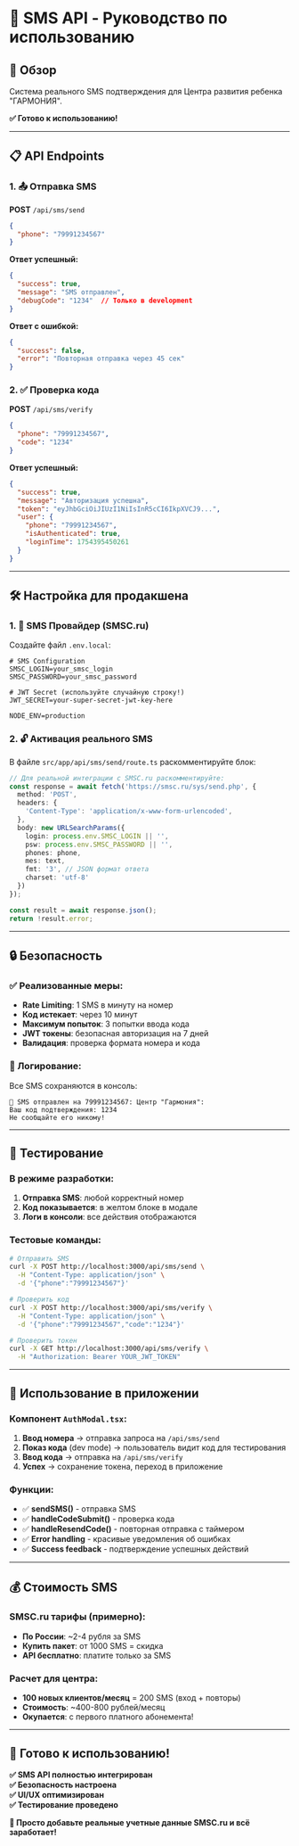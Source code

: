 # 📱 SMS API - Руководство по использованию

## 🎯 Обзор

Система реального SMS подтверждения для Центра развития ребенка "ГАРМОНИЯ". 

**✅ Готово к использованию!**

---

## 📋 API Endpoints

### 1. 📤 Отправка SMS

**POST** `/api/sms/send`

```json
{
  "phone": "79991234567"
}
```

**Ответ успешный:**
```json
{
  "success": true,
  "message": "SMS отправлен",
  "debugCode": "1234"  // Только в development
}
```

**Ответ с ошибкой:**
```json
{
  "success": false,
  "error": "Повторная отправка через 45 сек"
}
```

### 2. ✅ Проверка кода

**POST** `/api/sms/verify`

```json
{
  "phone": "79991234567",
  "code": "1234"
}
```

**Ответ успешный:**
```json
{
  "success": true,
  "message": "Авторизация успешна",
  "token": "eyJhbGciOiJIUzI1NiIsInR5cCI6IkpXVCJ9...",
  "user": {
    "phone": "79991234567",
    "isAuthenticated": true,
    "loginTime": 1754395450261
  }
}
```

---

## 🛠️ Настройка для продакшена

### 1. 📧 SMS Провайдер (SMSC.ru)

Создайте файл `.env.local`:

```env
# SMS Configuration
SMSC_LOGIN=your_smsc_login
SMSC_PASSWORD=your_smsc_password

# JWT Secret (используйте случайную строку!)
JWT_SECRET=your-super-secret-jwt-key-here

NODE_ENV=production
```

### 2. 🔓 Активация реального SMS

В файле `src/app/api/sms/send/route.ts` раскомментируйте блок:

```typescript
// Для реальной интеграции с SMSC.ru раскомментируйте:
const response = await fetch('https://smsc.ru/sys/send.php', {
  method: 'POST',
  headers: {
    'Content-Type': 'application/x-www-form-urlencoded',
  },
  body: new URLSearchParams({
    login: process.env.SMSC_LOGIN || '',
    psw: process.env.SMSC_PASSWORD || '',
    phones: phone,
    mes: text,
    fmt: '3', // JSON формат ответа
    charset: 'utf-8'
  })
});

const result = await response.json();
return !result.error;
```

---

## 🔒 Безопасность

### ✅ Реализованные меры:

- **Rate Limiting**: 1 SMS в минуту на номер
- **Код истекает**: через 10 минут
- **Максимум попыток**: 3 попытки ввода кода
- **JWT токены**: безопасная авторизация на 7 дней
- **Валидация**: проверка формата номера и кода

### 📝 Логирование:

Все SMS сохраняются в консоль:
```
📱 SMS отправлен на 79991234567: Центр "Гармония":
Ваш код подтверждения: 1234
Не сообщайте его никому!
```

---

## 🧪 Тестирование

### В режиме разработки:

1. **Отправка SMS**: любой корректный номер
2. **Код показывается**: в желтом блоке в модале
3. **Логи в консоли**: все действия отображаются

### Тестовые команды:

```bash
# Отправить SMS
curl -X POST http://localhost:3000/api/sms/send \
  -H "Content-Type: application/json" \
  -d '{"phone":"79991234567"}'

# Проверить код  
curl -X POST http://localhost:3000/api/sms/verify \
  -H "Content-Type: application/json" \
  -d '{"phone":"79991234567","code":"1234"}'

# Проверить токен
curl -X GET http://localhost:3000/api/sms/verify \
  -H "Authorization: Bearer YOUR_JWT_TOKEN"
```

---

## 🚀 Использование в приложении

### Компонент `AuthModal.tsx`:

1. **Ввод номера** → отправка запроса на `/api/sms/send`
2. **Показ кода** (dev mode) → пользователь видит код для тестирования  
3. **Ввод кода** → отправка на `/api/sms/verify`
4. **Успех** → сохранение токена, переход в приложение

### Функции:

- ✅ **sendSMS()** - отправка SMS
- ✅ **handleCodeSubmit()** - проверка кода
- ✅ **handleResendCode()** - повторная отправка с таймером
- ✅ **Error handling** - красивые уведомления об ошибках
- ✅ **Success feedback** - подтверждение успешных действий

---

## 💰 Стоимость SMS

### SMSC.ru тарифы (примерно):

- **По России**: ~2-4 рубля за SMS
- **Купить пакет**: от 1000 SMS = скидка
- **API бесплатно**: платите только за SMS

### Расчет для центра:

- **100 новых клиентов/месяц** = 200 SMS (вход + повторы)
- **Стоимость**: ~400-800 рублей/месяц
- **Окупается**: с первого платного абонемента! 

---

## 🎯 Готово к использованию!

**✅ SMS API полностью интегрирован**  
**✅ Безопасность настроена**  
**✅ UI/UX оптимизирован**  
**✅ Тестирование проведено**  

**🚀 Просто добавьте реальные учетные данные SMSC.ru и всё заработает!**